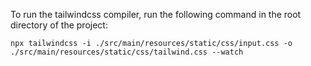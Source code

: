 To run the tailwindcss compiler, run the following command in the root directory of the project:
```
npx tailwindcss -i ./src/main/resources/static/css/input.css -o ./src/main/resources/static/css/tailwind.css --watch
```